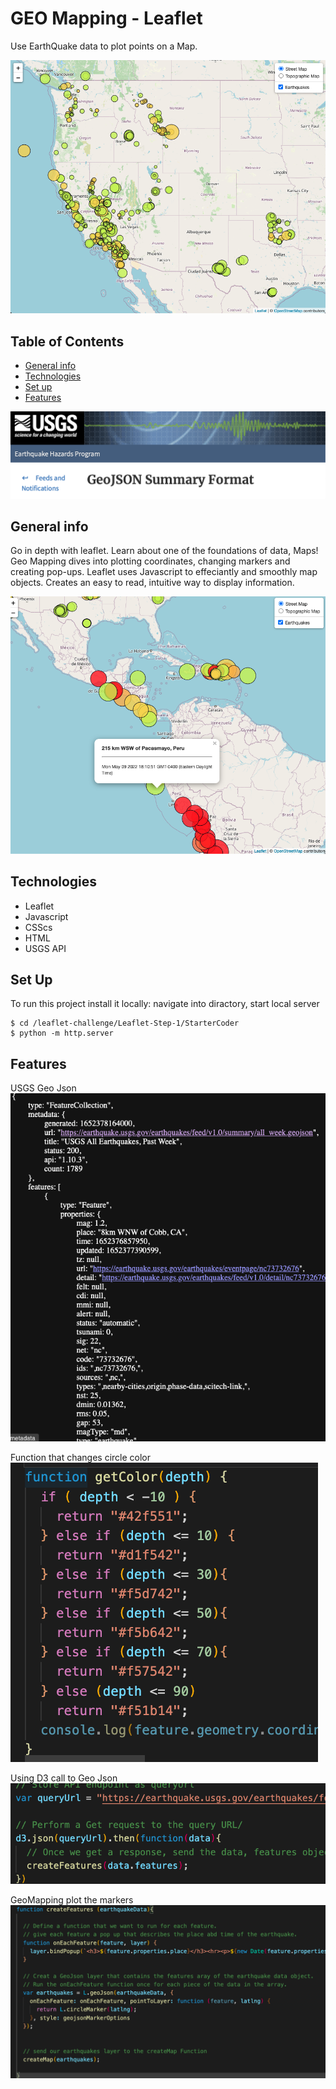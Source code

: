 # GEO Mapping - Leaflet

Use EarthQuake data to plot points on a  Map.

![](Images/basic_map.png)

## Table of Contents
* [General info](#general-info)
* [Technologies](#Technologies)
* [Set up](#set-up)
* [Features](#Features)

![](Images/usgs.png)
## General info
Go in depth with leaflet. Learn about one of the foundations of data, Maps! Geo Mapping dives into plotting coordinates, changing markers and creating pop-ups. Leaflet uses Javascript to effeciantly and smoothly map objects. Creates an easy to read, intuitive way to display information.

![](Images/popUp.png)

## Technologies
* Leaflet
* Javascript
* CSScs
* HTML
* USGS API

## Set Up
To run this project install it locally:
navigate into diractory, start local server
```
$ cd /leaflet-challenge/Leaflet-Step-1/StarterCoder
$ python -m http.server

```

## Features
USGS Geo Json
![](Images/geojson.png)

Function that changes circle color
![](Images/getColor.png)

Using D3 call to Geo Json
![](Images/d3call.png)

GeoMapping plot the markers
![](Images/mapping.png)


